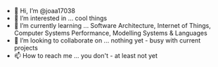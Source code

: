 - 👋 Hi, I’m @joaa17038
- 👀 I’m interested in ... cool things
- 🌱 I’m currently learning ... Software Architecture, Internet of Things, Computer Systems Performance, Modelling Systems & Languages
- 💞️ I’m looking to collaborate on ... nothing yet - busy with current projects
- 📫 How to reach me ... you don't - at least not yet

<!---
joaa17038/joaa17038 is a ✨ special ✨ repository because its `README.md` (this file) appears on your GitHub profile.
You can click the Preview link to take a look at your changes.
--->
